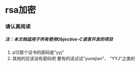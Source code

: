 # rsa加密
### 请认真阅读
##### 注：本文档适用于所有使用Objective-C语言开发的项目

1. p12那个证书的密码是"yyj"
2. 其他的应该没有密码吧  要有的话试试"yunejian"、 "YYJ"之类的
